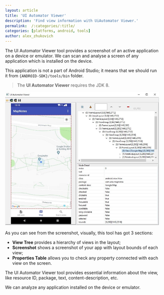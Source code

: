 ```yaml
---
layout: article
title: 'UI Automator Viewer'
description: 'Find view information with UiAutomator Viewer.'
permalink:  /:categories/:title/
categories: [platforms, android, tools]
author: alex_zhukovich
---
```

The UI Automator Viewer tool provides a screenshot of an active application on a device or emulator. We can scan and analyse a screen of any application which is installed on the device. 

This application is not a part of Android Studio; it means that we should run it from `{ANDROID-SDK}/tools/bin` folder.

> The **UI Automator Viewer** requires the JDK 8.

![image](/assets/images/platforms/android/tools/ui-automator-viewer/ui-automator-viewer.jpg)

As you can see from the screenshot, visually, this tool has got 3 sections:
* **View Tree** provides a hierarchy of views in the layout;
* **Screenshot** shows a screenshot of your app with layout bounds of each view;
* **Properties Table** allows you to check any property connected with each view on the screen.

The UI Automator Viewer tool provides essential information about the view, like resource ID, package, text, content-description, etc.

We can analyze any application installed on the device or emulator.